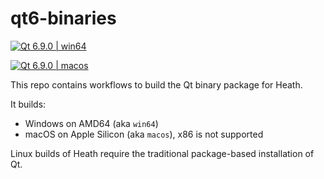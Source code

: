 # qt6-binaries

[![Qt 6.9.0 | win64](https://github.com/heathengine/qt6-binaries/actions/workflows/qt-6.9.0-win64.yaml/badge.svg)](https://github.com/heathengine/qt6-binaries/actions/workflows/qt-6.9.0-win64.yaml)

[![Qt 6.9.0 | macos](https://github.com/heathengine/qt6-binaries/actions/workflows/qt-6.9.0-macos.yaml/badge.svg)](https://github.com/heathengine/qt6-binaries/actions/workflows/qt-6.9.0-macos.yaml)

This repo contains workflows to build the Qt binary package for Heath.

It builds:
- Windows on AMD64 (aka `win64`)
- macOS on Apple Silicon (aka `macos`), x86 is not supported

Linux builds of Heath require the traditional package-based installation of Qt.
